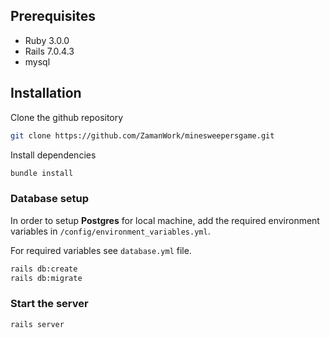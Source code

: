 
## Prerequisites

- Ruby 3.0.0
- Rails 7.0.4.3
- mysql

## Installation

Clone the github repository

```bash
git clone https://github.com/ZamanWork/minesweepersgame.git
```

Install dependencies

```bash
bundle install
```


### Database setup

In order to setup **Postgres** for local machine, add the required environment variables in
`/config/environment_variables.yml`.

For required variables see `database.yml` file.

```bash
rails db:create
rails db:migrate
```

### Start the server

```bash
rails server
```